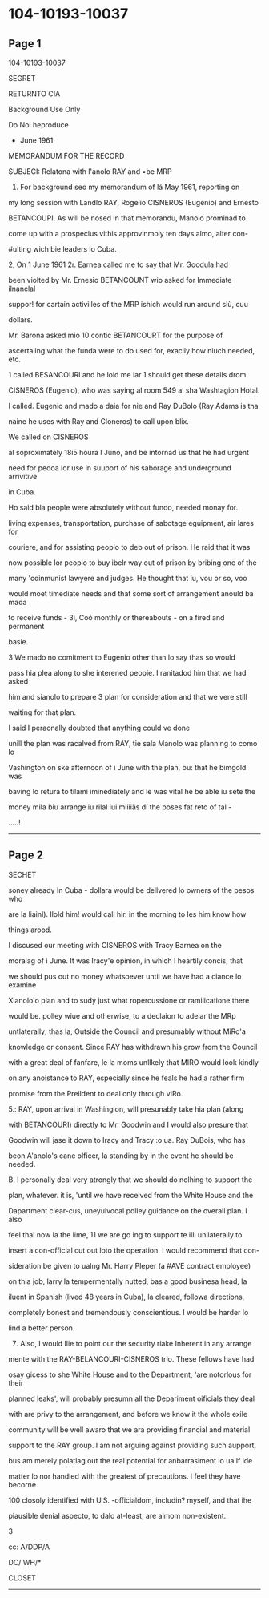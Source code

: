 # 104-10193-10037

## Page 1

104-10193-10037

SEGRET

RETURNTO CIA

Background Use Only

Do Noi heproduce

- June 1961

MEMORANDUM FOR THE RECORD

SUBJECI: Relatona with l'anolo RAY and •be MRP

1. For background seo my memorandum of lá May 1961, reporting on

my long session with Landlo RAY, Rogelio CISNEROS (Eugenio) and Ernesto

BETANCOUPI. As will be nosed in that memorandu, Manolo prominad to

come up with a prospecius vithis approvinmoly ten days almo, alter con-

#ulting wich bie leaders lo Cuba.

2, On 1 June 1961 2r. Earnea called me to say that Mr. Goodula had

been violted by Mr. Ernesio BETANCOUNT wio asked for Immediate ilnanclal

suppor! for cartain activilles of the MRP ishich would run around slù, cuu

dollars.

Mr. Barona asked mio 10 contic BETANCOURT for the purpose of

ascertaling what the funda were to do used for, exacily how niuch needed, etc.

1 called BESANCOURI and he loid me lar 1 should get these details drom

CISNEROS (Eugenio), who was saying al room 549 al sha Washtagion Hotal.

I called. Eugenio and mado a daia for nie and Ray DuBolo (Ray Adams is tha

naine he uses with Ray and Cloneros) to call upon blix.

We called on CISNEROS

al soproximately 18i5 houra l Juno, and be intornad us that he had urgent

need for pedoa lor use in suuport of his saborage and underground arrivitive

in Cuba.

Ho said bla people were absolutely without fundo, needed monay for.

living expenses, transportation, purchase of sabotage eguipment, air lares for

couriere, and for assisting peoplo to deb out of prison. He raid that it was

now possible lor peopio to buy ibelr way out of prison by bribing one of the

many 'coinmunist lawyere and judges. He thought that iu, vou or so, voo

would moet timediate needs and that some sort of arrangement anould ba mada

to receive funds - 3i, Coó monthly or thereabouts - on a fired and permanent

basie.

3 We mado no comitment to Eugenio other than lo say thas so would

pass hia plea along to she interened peopie. I ranitadod him that we had asked

him and sianolo to prepare 3 plan for consideration and that we vere still

waiting for that plan.

I said I peraonally doubted that anything could ve done

unill the plan was racalved from RAY, tie sala Manolo was planning to como lo

Vashington on ske afternoon of i June with the plan, bu: that he bimgold was

baving lo retura to tilami iminediately and le was vital he be able iu sete the

money mila biu arrange iu rilal iui miiiiãs dí the poses fat reto of tal -

.....!

---

## Page 2

SECHET

soney already In Cuba - dollara would be dellvered lo owners of the pesos who

are la liainl). Ilold him! would call hir. in the morning to les him know how

things arood.

I discused our meeting with CISNEROS with Tracy Barnea on the

moralag of i June. It was Iracy'e opinion, in which I heartily concis, that

we should pus out no money whatsoever until we have had a ciance lo examine

Xianolo'o plan and to sudy just what ropercussione or ramilicatione there

would be. polley wiue and otherwise, to a declaion to adelar the MRp

untlaterally; thas la, Outside the Council and presumably without MiRo'a

knowledge or consent. Since RAY has withdrawn his grow from the Council

with a great deal of fanfare, le la moms unllkely that MIRO would look kindly

on any anoistance to RAY, especially since he feals he had a rather firm

promise from the Preildent to deal only through vIRo.

5.: RAY, upon arrival in Washingion, will presunably take hia plan (along

with BETANCOURI) directly to Mr. Goodwin and I would also presure that

Goodwin will jase it down to Iracy and Tracy :o ua. Ray DuBois, who has

beon A'anolo's cane olficer, la standing by in the event he should be needed.

B. l personally deal very atrongly that we should do nolhing to support the

plan, whatever. it is, 'until we have recelved from the White House and the

Dapartment clear-cus, uneyuivocal polley guidance on the overall plan. I also

feel thai now la the lime, 11 we are go ing to support te illi unilaterally to

insert a con-official cut out loto the operation. I would recommend that con-

sideration be given to ualng Mr. Harry Pleper (a #AVE contract employee)

on thia job, larry la tempermentally nutted, bas a good businesa head, la

iluent in Spanish (lived 48 years in Cuba), la cleared, followa directions,

completely bonest and tremendously conscientious. l would be harder lo

lind a better person.

7. Also, I would Ilie to point our the security riake Inherent in any arrange

mente with the RAY-BELANCOURI-CISNEROS trlo. These fellows have had

osay gicess to she White House and to the Department, 'are notorlous for their

planned leaks', will probably presumn all the Depariment oificials they deal

with are privy to the arrangement, and before we know it the whole exile

community will be well awaro that we ara providing financial and material

support to the RAY group. I am not arguing against providing such aupport,

bus am merely polatlag out the real potential for anbarrasiment lo ua lf ide

matter lo nor handled with the greatest of precautions. I feel they have becorne

100 closoly identified with U.S. -officialdom, includin? myself, and that ihe

piausible denial aspecto, to dalo at-least, are almom non-existent.

3

cc: A/DDP/A

DC/ WH/*

CLOSET

---

